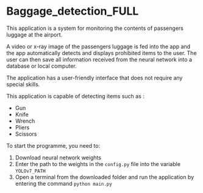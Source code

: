 # Baggage_detection_FULL
This application is a system for monitoring the contents of passengers luggage at the airport.

A video or x-ray image of the passengers luggage is fed into the app and the app automatically detects and displays prohibited items to the user. The user can then save all information received from the neural network into a database or local computer.

The application has a user-friendly interface that does not require any special skills.

This application is capable of detecting items such as :
- Gun
- Knife
- Wrench
- Pliers
- Scissors

To start the programme, you need to:
1. Download neural network weights
2. Enter the path to the weights in the `config.py` file into the variable `YOLOv7_PATH`
3. Open a terminal from the downloaded folder and run the application by entering the command `python main.py`
